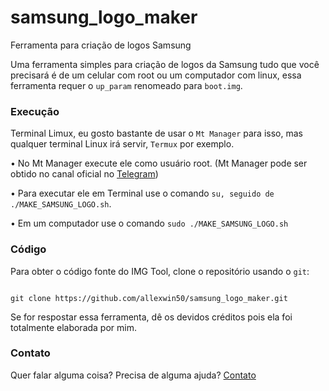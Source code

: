 # samsung_logo_maker
Ferramenta para criação de logos Samsung

Uma ferramenta simples para criação de logos da Samsung tudo que você precisará é de um celular com root ou um computador com linux, essa ferramenta requer o `up_param` renomeado para `boot.img`.

### Execução

Terminal Limux, eu gosto bastante de usar o `Mt Manager` para isso, mas qualquer terminal Linux irá servir, `Termux` por exemplo.

• No Mt Manager execute ele como usuário root. (Mt Manager pode ser obtido no canal oficial no [Telegram](https://t.me/mtmanager))

• Para executar ele em Terminal use o comando `su, seguido de ./MAKE_SAMSUNG_LOGO.sh`.

• Em um computador use o comando `sudo ./MAKE_SAMSUNG_LOGO.sh`

### Código

Para obter o código fonte do IMG Tool, clone o repositório usando o `git`:

```

git clone https://github.com/allexwin50/samsung_logo_maker.git

```

Se for respostar essa ferramenta, dê os devidos créditos pois ela foi totalmente elaborada por mim.

### Contato

Quer falar alguma coisa? Precisa de alguma ajuda? [Contato](https://t.me/allexwin50)
